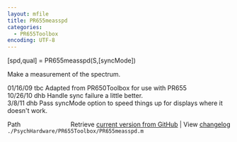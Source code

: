 ```yaml
---
layout: mfile
title: PR655measspd
categories:
  - PR655Toolbox
encoding: UTF-8
---
```


[spd,qual] = PR655measspd(S,[syncMode])  

Make a measurement of the spectrum.  

01/16/09    tbc   Adapted from PR650Toolbox for use with PR655  
10/26/10    dhb   Handle sync failure a little better.  
3/8/11      dhb  Pass syncMode option to speed things up for displays where it doesn't work.  


<div class="code_header" style="text-align:right;">
  <span style="float:left;">Path&nbsp;&nbsp;</span> <span class="counter">Retrieve <a href=
  "https://raw.github.com/Psychtoolbox-3/Psychtoolbox-3/beta/./PsychHardware/PR655Toolbox/PR655measspd.m">current version from GitHub</a> | View <a href=
  "https://github.com/Psychtoolbox-3/Psychtoolbox-3/commits/beta/./PsychHardware/PR655Toolbox/PR655measspd.m">changelog</a></span>
</div>
<div class="code">
  <code>./PsychHardware/PR655Toolbox/PR655measspd.m</code>
</div>
